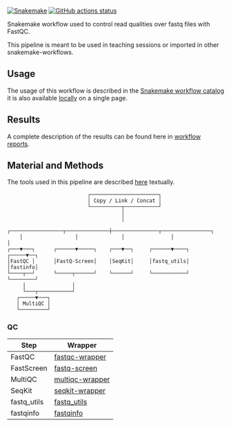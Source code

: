 [![Snakemake](https://img.shields.io/badge/snakemake-≥8.13.0-brightgreen.svg)](https://snakemake.github.io)
[![GitHub actions status](https://github.com/tdayris/fair_fastqc_multiqc/workflows/Tests/badge.svg)](https://github.com/tdayris/fair_fastqc_multiqc/actions?query=branch%3Amain+workflow%3ATests)

Snakemake workflow used to control read qualities over fastq files with FastQC.

This pipeline is meant to be used in teaching sessions or imported in other snakemake-workflows.

## Usage

The usage of this workflow is described in the [Snakemake workflow catalog](https://snakemake.github.io/snakemake-workflow-catalog?usage=tdayris/fair_fastqc_multiqc) it is also available [locally](https://github.com/tdayris/fair_fastqc_multiqc/blob/main/workflow/report/usage.rst) on a single page.


## Results

A complete description of the results can be found here in [workflow reports](https://github.com/tdayris/fair_fastqc_multiqc/blob/main/workflow/report/results.rst).

## Material and Methods

The tools used in this pipeline are described [here](https://github.com/tdayris/fair_fastqc_multiqc/blob/main/workflow/report/material_methods.rst) textually.

```
                          ┌──────────────────────┐                        
                          │ Copy / Link / Concat │                        
                          └──────────┬───────────┘                        
                                     │                                    
                                     │                                    
    ┌─────────────────┬──────────────┼───────────────┬────────────────┐   
    │                 │              │               │                │   
┌───▼───┐      ┌──────▼─────┐    ┌───▼──┐     ┌──────▼────┐     ┌─────▼──┐
│FastQC │      │FastQ-Screen│    │SeqKit│     │fastq_utils│     │fastinfo│
└────┬──┘      └─────┬──────┘    └──────┘     └───────────┘     └────────┘
     │               │                                                    
     └───┬───────────┘                                                    
   ┌─────▼───┐                                                            
   │ MultiQC │                                                            
   └─────────┘                                                            
```

### QC

| Step        | Wrapper                                                                                         |
| ----------- | ----------------------------------------------------------------------------------------------- |
| FastQC      | [fastqc-wrapper](https://snakemake-wrappers.readthedocs.io/en/v5.5.0/wrappers/fastqc.html)     |
| FastScreen  | [fastq-screen](https://snakemake-wrappers.readthedocs.io/en/v5.5.0/wrappers/fastq_screen.html) |
| MultiQC     | [multiqc-wrapper](https://snakemake-wrappers.readthedocs.io/en/v5.5.0/wrappers/multiqc.html)   |
| SeqKit      | [seqkit-wrapper](https://snakemake-wrappers.readthedocs.io/en/v5.5.0/wrappers/seqkit.html)     |
| fastq_utils | [fastq_utils](https://github.com/nunofonseca/fastq_utils)                                       |
| fastqinfo   | [fastqinfo](https://github.com/raymondkiu/fastq-info)                                           |
